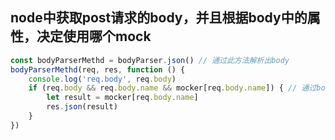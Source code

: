 ## node中获取post请求的body，并且根据body中的属性，决定使用哪个mock

```JavaScript
const bodyParserMethd = bodyParser.json() // 通过此方法解析出body
bodyParserMethd(req, res, function () {
    console.log('req.body', req.body)
    if (req.body && req.body.name && mocker[req.body.name]) { // 通过body中的name决定使用哪个mock
        let result = mocker[req.body.name]
        res.json(result)
    }
})
```

